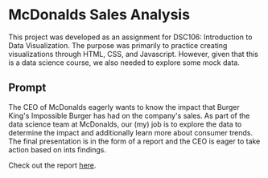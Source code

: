 # McDonalds Sales Analysis

This project was developed as an assignment for DSC106: Introduction to Data Visualization. The purpose was primarily to practice creating visualizations through HTML, CSS, and Javascript. However, given that this is a data science course, we also needed to explore some mock data.

## Prompt
The CEO of McDonalds eagerly wants to know the impact that Burger King's Impossible Burger has had on the company's sales. As part of the data science team at McDonalds, our (my) job is to explore the data to determine the impact and additionally learn more about consumer trends. The final presentation is in the form of a report and the CEO is eager to take action based on ints findings.

Check out the report [here](https://www.sanchezenrique.com/mcdonalds/).
